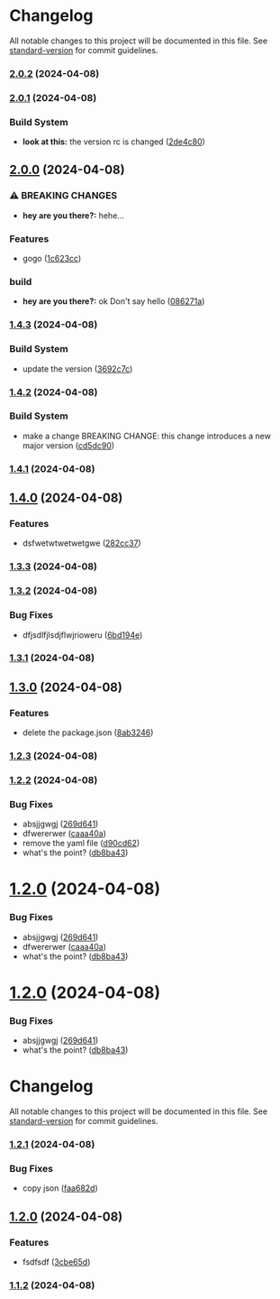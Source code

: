 # Changelog

All notable changes to this project will be documented in this file. See [standard-version](https://github.com/conventional-changelog/standard-version) for commit guidelines.

### [2.0.2](https://github.com/thornbug90/test-release/compare/v2.0.1...v2.0.2) (2024-04-08)

### [2.0.1](https://github.com/thornbug90/test-release/compare/v2.0.0...v2.0.1) (2024-04-08)


### Build System

* **look at this:** the version rc is changed ([2de4c80](https://github.com/thornbug90/test-release/commit/2de4c80f11f8796a8fa84364aa7bba1d371c6db2))

## [2.0.0](https://github.com/thornbug90/test-release/compare/v1.4.3...v2.0.0) (2024-04-08)


### ⚠ BREAKING CHANGES

* **hey are you there?:** hehe...

### Features

* gogo ([1c623cc](https://github.com/thornbug90/test-release/commit/1c623cca1f8a98dd4ba112878bb141ad1bd86c7f))


### build

* **hey are you there?:** ok Don't say hello ([086271a](https://github.com/thornbug90/test-release/commit/086271a8461b4ef5e07576b737b388ed5963a8e6))

### [1.4.3](https://github.com/thornbug90/test-release/compare/v1.4.2...v1.4.3) (2024-04-08)


### Build System

* update the version ([3692c7c](https://github.com/thornbug90/test-release/commit/3692c7cef4feed79a411bdbef4dd3f77487f3538))

### [1.4.2](https://github.com/thornbug90/test-release/compare/v1.4.1...v1.4.2) (2024-04-08)


### Build System

* make a change BREAKING CHANGE: this change introduces a new major version ([cd5dc90](https://github.com/thornbug90/test-release/commit/cd5dc9018c7231848c66ae58555497a2f3831c6e))

### [1.4.1](https://github.com/thornbug90/test-release/compare/v1.4.0...v1.4.1) (2024-04-08)

## [1.4.0](https://github.com/thornbug90/test-release/compare/v1.3.3...v1.4.0) (2024-04-08)


### Features

* dsfwetwtwetwetgwe ([282cc37](https://github.com/thornbug90/test-release/commit/282cc37f8272f326b115b52423264d815746d4bb))

### [1.3.3](https://github.com/thornbug90/test-release/compare/v1.3.2...v1.3.3) (2024-04-08)

### [1.3.2](https://github.com/thornbug90/test-release/compare/v1.3.1...v1.3.2) (2024-04-08)


### Bug Fixes

* dfjsdlfjlsdjflwjrioweru ([6bd194e](https://github.com/thornbug90/test-release/commit/6bd194ed294d035b277ffa4af18ac7f1efbf4102))

### [1.3.1](https://github.com/thornbug90/test-release/compare/v1.3.0...v1.3.1) (2024-04-08)

## [1.3.0](https://github.com/thornbug90/test-release/compare/v1.2.3...v1.3.0) (2024-04-08)


### Features

* delete the package.json ([8ab3246](https://github.com/thornbug90/test-release/commit/8ab32462ed89fced6e85011355973db0d63394af))

### [1.2.3](https://github.com/thornbug90/test-release/compare/v1.2.2...v1.2.3) (2024-04-08)

### [1.2.2](https://github.com/thornbug90/test-release/compare/v1.2.1...v1.2.2) (2024-04-08)


### Bug Fixes

* absjjgwgj ([269d641](https://github.com/thornbug90/test-release/commit/269d641a4153fb633ac2d8db9cc9c8c2ec1a9ef4))
* dfwererwer ([caaa40a](https://github.com/thornbug90/test-release/commit/caaa40abbb9ecc50a6aa277d79de015ac5c2cb6f))
* remove the yaml file ([d90cd62](https://github.com/thornbug90/test-release/commit/d90cd62593d6bef2d6d20571479e35a8bd943f6c))
* what's the point? ([db8ba43](https://github.com/thornbug90/test-release/commit/db8ba437643d542e21c75f9e4c1a16344865c219))

# [1.2.0](https://github.com/thornbug90/test-release/compare/v1.2.1...v1.2.0) (2024-04-08)


### Bug Fixes

* absjjgwgj ([269d641](https://github.com/thornbug90/test-release/commit/269d641a4153fb633ac2d8db9cc9c8c2ec1a9ef4))
* dfwererwer ([caaa40a](https://github.com/thornbug90/test-release/commit/caaa40abbb9ecc50a6aa277d79de015ac5c2cb6f))
* what's the point? ([db8ba43](https://github.com/thornbug90/test-release/commit/db8ba437643d542e21c75f9e4c1a16344865c219))



# [1.2.0](https://github.com/thornbug90/test-release/compare/v1.2.1...v1.2.0) (2024-04-08)


### Bug Fixes

* absjjgwgj ([269d641](https://github.com/thornbug90/test-release/commit/269d641a4153fb633ac2d8db9cc9c8c2ec1a9ef4))
* what's the point? ([db8ba43](https://github.com/thornbug90/test-release/commit/db8ba437643d542e21c75f9e4c1a16344865c219))



# Changelog

All notable changes to this project will be documented in this file. See [standard-version](https://github.com/conventional-changelog/standard-version) for commit guidelines.

### [1.2.1](https://github.com/thornbug90/test-release/compare/v1.2.0...v1.2.1) (2024-04-08)


### Bug Fixes

* copy json ([faa682d](https://github.com/thornbug90/test-release/commit/faa682d913348057a1e0efa2f8a473ec83a952d9))

## [1.2.0](https://github.com/thornbug90/test-release/compare/v1.1.2...v1.2.0) (2024-04-08)


### Features

* fsdfsdf ([3cbe65d](https://github.com/thornbug90/test-release/commit/3cbe65d529ad30e6564f27f22bc89a60e8ad5e2b))

### [1.1.2](https://github.com/thornbug90/test-release/compare/v1.1.1...v1.1.2) (2024-04-08)

